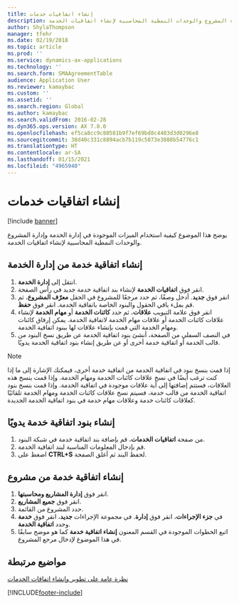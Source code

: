 ```yaml
---
title: إنشاء اتفاقيات خدمات
description: يوضح هذا الموضوع كيفية استخدام الميزات الموجودة في إدارة الخدمة وإدارة المشروع والوحدات النمطية المحاسبية لإنشاء اتفاقيات الخدمة.
author: ShylaThompson
manager: tfehr
ms.date: 02/19/2018
ms.topic: article
ms.prod: ''
ms.service: dynamics-ax-applications
ms.technology: ''
ms.search.form: SMAAgreementTable
audience: Application User
ms.reviewer: kamaybac
ms.custom: ''
ms.assetid: ''
ms.search.region: Global
ms.author: kamaybac
ms.search.validFrom: 2016-02-28
ms.dyn365.ops.version: AX 7.0.0
ms.openlocfilehash: ef5ca8cc9c80581b9f7ef69bd8c4403d3d0296e8
ms.sourcegitcommit: 38d40c331c8894acb7b119c5073e3088b54776c1
ms.translationtype: HT
ms.contentlocale: ar-SA
ms.lasthandoff: 01/15/2021
ms.locfileid: "4965940"
---
```

# <a name="create-service-agreements"></a>إنشاء اتفاقيات خدمات

[!include [banner](../includes/banner.md)]

يوضح هذا الموضوع كيفية استخدام الميزات الموجودة في إدارة الخدمة وإدارة المشروع والوحدات النمطية المحاسبية لإنشاء اتفاقيات الخدمة.

## <a name="create-a-service-agreement-from-service-management"></a>إنشاء اتفاقية خدمة من إدارة الخدمة

1. انتقل إلى **إدارة الخدمة**.
2. انقر فوق **اتفاقيات الخدمة** لإنشاء بند اتفاقية خدمة جديد في رأس الصفحة. 
3. انقر فوق **جديد**. أدخل وصفًا، ثم حدد مرجعًا للمشروع في الحقل **معرّف المشروع**، ثم قم بملء باقي الحقول والبنود الخاصة باتفاقية الخدمة. انقر فوق **حفظ**.
4. انقر فوق علامة التبويب **علاقات**، ثم حدد **كائنات الخدمة** أو **مهام الخدمة** لإنشاء علاقات كائنات الخدمة أو علاقات مهام الخدمة لاتفاقية الخدمة. يمكن إرفاق كائنات ومهام الخدمة التي قمت بإنشاء علاقات لها ببنود اتفاقية الخدمة.
5. في النصف السفلي من الصفحة، أنشئ بنود اتفاقية الخدمة عن طريق نسخ البنود من قالب الخدمة أو اتفاقية خدمة أخرى أو عن طريق إنشاء بنود اتفاقية الخدمة يدويًا.

> [!NOTE]
> إذا قمت بنسخ بنود في اتفاقية الخدمة من اتفاقية خدمة أخرى، فيمكنك الإشارة إلى ما إذا كنت ترغب أيضًا في نسخ علاقات كائنات الخدمة ومهام الخدمة. وإذا قمت بنسخ هذه العلاقات، فستتم إضافتها إلى أية علاقات موجودة في اتفاقية الخدمة. وإذا قمت بنسخ بنود اتفاقية الخدمة من قالب خدمة، فسيتم نسخ علاقات كائنات الخدمة ومهام الخدمة تلقائيًا كعلاقات كائنات خدمة وعلاقات مهام خدمة في بنود اتفاقية الخدمة الجديدة.

## <a name="create-service-agreement-lines-manually"></a>إنشاء بنود اتفاقية خدمة يدويًا

1. من صفحة **اتفاقيات الخدمات**، قم بإضافة بند اتفاقية خدمة في شبكة البنود. 
2. قم بإدخال المعلومات المناسبة لبند اتفاقية الخدمة. 
3. اضغط على **CTRL+S** لحفظ البند ثم أغلق الصفحة.

## <a name="create-a-service-agreement-from-project"></a>إنشاء اتفاقية خدمة من مشروع

1. انقر فوق **إدارة المشاريع ومحاسبتها**.
2. انقر فوق **جميع المشاريع**.
3. حدد المشروع من القائمة.
4. في **جزء الإجراءات**، انقر فوق **إدارة**. في مجموعة الإجراءات **جديد**، انقر فوق **خدمة** وحدد **اتفاقية الخدمة**.
5. اتبع الخطوات الموجودة في القسم المعنون **إنشاء اتفاقية خدمة** كما هو موضح سابقًا في هذا الموضوع لإدخال مرجع المشروع.


## <a name="related-topics"></a>مواضيع مرتبطة

[نظرة عامة على تطوير وإنشاء اتفاقات الخدمات](service-agreements.md)




[!INCLUDE[footer-include](../../includes/footer-banner.md)]